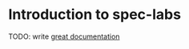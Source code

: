 # Introduction to spec-labs

TODO: write [great documentation](http://jacobian.org/writing/what-to-write/)
